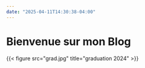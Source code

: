 ```yaml
---
date: "2025-04-11T14:30:38-04:00"
---
```

# Bienvenue sur mon Blog


{{< figure src="grad.jpg" title="graduation 2024" >}}